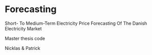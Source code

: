 # Forecasting
Short- To Medium-Term Electricity Price Forecasting Of The Danish Electricity Market

Master thesis code 

Nicklas & Patrick

